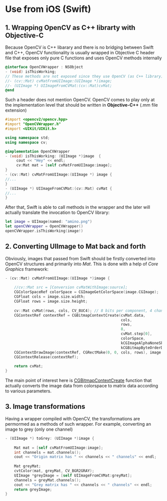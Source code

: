 # Use from iOS (Swift)

## 1. Wrapping OpenCV as C++ librarty with Objective-C

Because OpenCV is C++ libarary and there is no bridging between Swift and C++, OpenCV functionality is usually wrapped in Objective C header file that exposes only pure C functions and uses OpenCV methods internally
``` Objective-C
@interface OpenCVWrapper : NSObject
- (void) isThisWorking;
// These methods are not exposed since they use OpenCV (as C++ library)
//- (cv::Mat) cvMatFromUIImage:(UIImage *)image;
//- (UIImage *) UIImageFromCVMat:(cv::Mat)cvMat;
@end
```
Such a header does not mention OpenCV. OpenCV comes to play only at the implementation level that should be written in **Objective-C++** (.mm file extension)
``` Objective-C++
#import <opencv2/opencv.hpp>
#import "OpenCVWrapper.h"
#import <UIKit/UIKit.h>

using namespace std;
using namespace cv;

@implementation OpenCVWrapper
- (void) isThisWorking: (UIImage *)image  {
     cout << "Hey" << endl;
     cv:Mat mat = [self cvMatFromUIImage:image];
}
- (cv::Mat) cvMatFromUIImage:(UIImage *) image {
//...
}
- (UIImage *) UIImageFromCVMat:(cv::Mat) cvMat {
//...
}
```
After that, Swift is able to call methods in the wrapper and the later will actually translate the invocation to OpenCV library:
``` Swift
let image = UIImage(named: "amino.png")
let openCVWrapper = OpenCVWrapper()
openCVWrapper.isThisWorking(image!)
```

## 2. Converting UIImage to Mat back and forth

Obviously, images that passed from Swift should be firstly converted into OpenCV structures and primarily into *Mat*. This is done with a help of *Core Graphics* framework:
``` Objective-C++
- (cv::Mat) cvMatFromUIImage:(UIImage *)image {
    
    //cv::Mat src = [Conversion cvMatWithImage:source];
    CGColorSpaceRef colorSpace = CGImageGetColorSpace(image.CGImage);
    CGFloat cols = image.size.width;
    CGFloat rows = image.size.height;
    
    cv::Mat cvMat(rows, cols, CV_8UC4); // 8 bits per component, 4 channels (color channels + alpha)
    CGContextRef contextRef = CGBitmapContextCreate(cvMat.data,                 // Pointer to  data
                                                    cols,                       // Width of bitmap
                                                    rows,                       // Height of bitmap
                                                    8,                          // Bits per component
                                                    cvMat.step[0],              // Bytes per row
                                                    colorSpace,                 // Colorspace
                                                    kCGImageAlphaNoneSkipLast |
                                                    kCGBitmapByteOrderDefault); // Bitmap info flags
    CGContextDrawImage(contextRef, CGRectMake(0, 0, cols, rows), image.CGImage);
    CGContextRelease(contextRef);
    
    return cvMat;
}
```
The main point of interest here is [CGBitmapContextCreate](https://developer.apple.com/documentation/coregraphics/1455939-cgbitmapcontextcreate?language=objc) function that actually converts the image data from colorspace to matrix data according to various parameters.

## 3. Image transformations

Having a wrapper compiled with OpenCV, the transformations are permormed as a methods of such wrapper. For example, converting an image to grey (only one channel)
``` Objective-C++
- (UIImage *) toGrey: (UIImage *)image {
    
    Mat mat = [self cvMatFromUIImage:image];
    int channels = mat.channels();
    cout << "Origin matrix has " << channels << " channels" << endl;
    
    Mat greyMat;
    cvtColor(mat, greyMat, CV_BGR2GRAY);
    UIImage *greyImage = [self UIImageFromCVMat:greyMat];
    channels = greyMat.channels();
    cout << "Grey matrix has " << channels << " channels" << endl;
    return greyImage;
}
```
